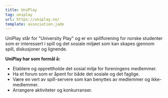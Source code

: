 ```yaml
---
title: UniPlay
tag: uniplay
url: https://uniplay.no/
template: association.jade
---
```


UniPlay står for "University Play" og er en spillforening for norske studenter som er interessert i spill og det sosiale miljøet som kan skapes gjennom spill, diskusjoner og lignende.

**UniPlay har som formål å:**
* Etablere og opprettholde det sosial miljø for foreningens medlemmer.
* Ha et forum som er åpent for både det sosiale og det faglige.
* Være en vert av spill-servere som kan benyttes av medlemmer og ikke-medlemmer.
* Arrangere aktiviteter og konkurranser.